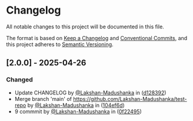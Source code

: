# Changelog

All notable changes to this project will be documented in this file.

The format is based on [Keep a Changelog](https://keepachangelog.com/en/1.0.0/)
and [Conventional Commits](https://www.conventionalcommits.org/en/v1.0.0/),
and this project adheres to [Semantic Versioning](https://semver.org/spec/v2.0.0.html).

## [2.0.0] - 2025-04-26

### Changed
- Update CHANGELOG by [@Lakshan-Madushanka](https://github.com/Lakshan-Madushanka) in ([d128392](https://github.com/Lakshan-Madushanka/test-repo/commit/d12839261a91773d9e614a84d9f3a79822d1fc94))
- Merge branch 'main' of https://github.com/Lakshan-Madushanka/test-repo by [@Lakshan-Madushanka](https://github.com/Lakshan-Madushanka) in ([104ef6d](https://github.com/Lakshan-Madushanka/test-repo/commit/104ef6d76b0e0c617d3743ce2bd7230b23aae0e0))
- 9 commmit by [@Lakshan-Madushanka](https://github.com/Lakshan-Madushanka) in ([0f22495](https://github.com/Lakshan-Madushanka/test-repo/commit/0f22495c48d2e97b5176c31808b9f62c3950962b))

